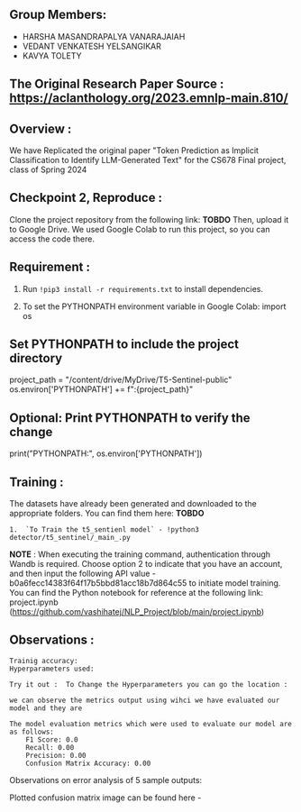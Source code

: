 ## Group Members:

- HARSHA MASANDRAPALYA VANARAJAIAH</hr>
- VEDANT VENKATESH YELSANGIKAR</hr>
- KAVYA TOLETY

## The Original Research Paper Source : https://aclanthology.org/2023.emnlp-main.810/

## Overview :

We have Replicated the original paper "Token Prediction as Implicit Classification to Identify LLM-Generated Text" for the CS678 Final project, class of Spring 2024

## Checkpoint 2, Reproduce :

Clone the project repository from the following link: **TOBDO**
Then, upload it to Google Drive. We used Google Colab to run this project, so you can access the code there.

## Requirement :

1. Run `!pip3 install -r requirements.txt` to install dependencies.

2. To set the PYTHONPATH environment variable in Google Colab:
   import os

## Set PYTHONPATH to include the project directory

project_path = "/content/drive/MyDrive/T5-Sentinel-public"
os.environ['PYTHONPATH'] += f":{project_path}"

## Optional: Print PYTHONPATH to verify the change

print("PYTHONPATH:", os.environ['PYTHONPATH'])

## Training :

The datasets have already been generated and downloaded to the appropriate folders. You can find them here: **TOBDO**

    1.  `To Train the t5_sentienl model` - !python3 detector/t5_sentinel/_main_.py

**NOTE** : When executing the training command, authentication through Wandb is required. Choose option 2 to indicate that you have an account, and then input the following API value - b0a6fecc14383f64f17b5bbd81acc18b7d864c55 to initiate model training.
You can find the Python notebook for reference at the following link: project.ipynb (https://github.com/vashihatej/NLP_Project/blob/main/project.ipynb)

## Observations :

    Trainig accuracy:
    Hyperparameters used:

    Try it out :  To Change the Hyperparameters you can go the location :

    we can observe the metrics output using wihci we have evaluated our model and they are

    The model evaluation metrics which were used to evaluate our model are as follows:
        F1 Score: 0.0
        Recall: 0.00
        Precision: 0.00
        Confusion Matrix Accuracy: 0.00

Observations on error analysis of 5 sample outputs:

Plotted confusion matrix image can be found here -
